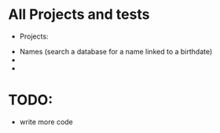 

# All Projects and tests

* Projects:
- Names (search a database for a name linked to a birthdate)
- 
- 


# TODO:

* write more code


